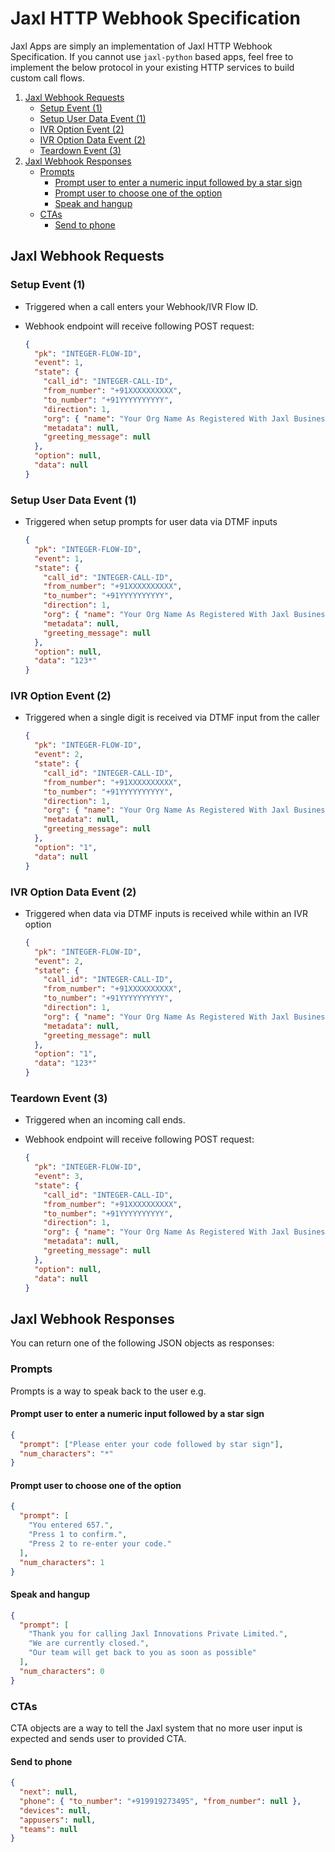# Jaxl HTTP Webhook Specification

Jaxl Apps are simply an implementation of Jaxl HTTP Webhook Specification. If you cannot use
`jaxl-python` based apps, feel free to implement the below protocol in your existing HTTP
services to build custom call flows.

1. [Jaxl Webhook Requests](#requests)
   - [Setup Event (1)](#setup-event-1)
   - [Setup User Data Event (1)](#setup-user-data-event-1)
   - [IVR Option Event (2)](#ivr-option-event-2)
   - [IVR Option Data Event (2)](#ivr-option-data-event-2)
   - [Teardown Event (3)](#teardown-event-3)
2. [Jaxl Webhook Responses](#jaxl-webhook-responses)
   - [Prompts](#prompts)
     - [Prompt user to enter a numeric input followed by a star sign](#prompt-user-to-enter-a-numeric-input-followed-by-a-star-sign)
     - [Prompt user to choose one of the option](#prompt-user-to-choose-one-of-the-option)
     - [Speak and hangup](#speak-and-hangup)
   - [CTAs](#ctas)
     - [Send to phone](#send-to-phone)

## Jaxl Webhook Requests

### Setup Event (1)

- Triggered when a call enters your Webhook/IVR Flow ID.
- Webhook endpoint will receive following POST request:

  ```json
  {
    "pk": "INTEGER-FLOW-ID",
    "event": 1,
    "state": {
      "call_id": "INTEGER-CALL-ID",
      "from_number": "+91XXXXXXXXXX",
      "to_number": "+91YYYYYYYYYY",
      "direction": 1,
      "org": { "name": "Your Org Name As Registered With Jaxl Business Phone" },
      "metadata": null,
      "greeting_message": null
    },
    "option": null,
    "data": null
  }
  ```

### Setup User Data Event (1)

- Triggered when setup prompts for user data via DTMF inputs

  ```json
  {
    "pk": "INTEGER-FLOW-ID",
    "event": 1,
    "state": {
      "call_id": "INTEGER-CALL-ID",
      "from_number": "+91XXXXXXXXXX",
      "to_number": "+91YYYYYYYYYY",
      "direction": 1,
      "org": { "name": "Your Org Name As Registered With Jaxl Business Phone" },
      "metadata": null,
      "greeting_message": null
    },
    "option": null,
    "data": "123*"
  }
  ```

### IVR Option Event (2)

- Triggered when a single digit is received via DTMF input from the caller

  ```json
  {
    "pk": "INTEGER-FLOW-ID",
    "event": 2,
    "state": {
      "call_id": "INTEGER-CALL-ID",
      "from_number": "+91XXXXXXXXXX",
      "to_number": "+91YYYYYYYYYY",
      "direction": 1,
      "org": { "name": "Your Org Name As Registered With Jaxl Business Phone" },
      "metadata": null,
      "greeting_message": null
    },
    "option": "1",
    "data": null
  }
  ```

### IVR Option Data Event (2)

- Triggered when data via DTMF inputs is received while within an IVR option

  ```json
  {
    "pk": "INTEGER-FLOW-ID",
    "event": 2,
    "state": {
      "call_id": "INTEGER-CALL-ID",
      "from_number": "+91XXXXXXXXXX",
      "to_number": "+91YYYYYYYYYY",
      "direction": 1,
      "org": { "name": "Your Org Name As Registered With Jaxl Business Phone" },
      "metadata": null,
      "greeting_message": null
    },
    "option": "1",
    "data": "123*"
  }
  ```

### Teardown Event (3)

- Triggered when an incoming call ends.
- Webhook endpoint will receive following POST request:

  ```json
  {
    "pk": "INTEGER-FLOW-ID",
    "event": 3,
    "state": {
      "call_id": "INTEGER-CALL-ID",
      "from_number": "+91XXXXXXXXXX",
      "to_number": "+91YYYYYYYYYY",
      "direction": 1,
      "org": { "name": "Your Org Name As Registered With Jaxl Business Phone" },
      "metadata": null,
      "greeting_message": null
    },
    "option": null,
    "data": null
  }
  ```

## Jaxl Webhook Responses

You can return one of the following JSON objects as responses:

### Prompts

Prompts is a way to speak back to the user e.g.

#### Prompt user to enter a numeric input followed by a star sign

```json
{
  "prompt": ["Please enter your code followed by star sign"],
  "num_characters": "*"
}
```

#### Prompt user to choose one of the option

```json
{
  "prompt": [
    "You entered 657.",
    "Press 1 to confirm.",
    "Press 2 to re-enter your code."
  ],
  "num_characters": 1
}
```

#### Speak and hangup

```json
{
  "prompt": [
    "Thank you for calling Jaxl Innovations Private Limited.",
    "We are currently closed.",
    "Our team will get back to you as soon as possible"
  ],
  "num_characters": 0
}
```

### CTAs

CTA objects are a way to tell the Jaxl system that no more user input is expected and sends user to provided CTA.

#### Send to phone

```json
{
  "next": null,
  "phone": { "to_number": "+919919273495", "from_number": null },
  "devices": null,
  "appusers": null,
  "teams": null
}
```
